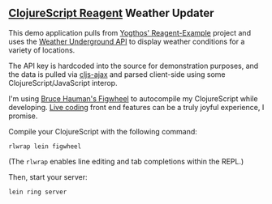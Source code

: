 [ClojureScript Reagent](https://reagent-project.github.io/) Weather Updater
----------------------------------------

This demo application pulls from [Yogthos' Reagent-Example](https://github.com/yogthos/reagent-example) project and uses the [Weather Underground API](http://www.wunderground.com/weather/api/) to display weather conditions for a variety of locations.

The API key is hardcoded into the source for demonstration purposes, and the data is pulled via [cljs-ajax](https://github.com/JulianBirch/cljs-ajax) and parsed client-side using some ClojureScript/JavaScript interop.

I'm using [Bruce Hauman's Figwheel](https://github.com/bhauman/lein-figwheel) to autocompile my ClojureScript while developing. [Live coding](https://www.youtube.com/watch?v=j-kj2qwJa_E) front end features can be a truly joyful experience, I promise.

Compile your ClojureScript with the following command:

```
rlwrap lein figwheel
```
(The `rlwrap` enables line editing and tab completions within the REPL.)

Then, start your server:

```
lein ring server
```
